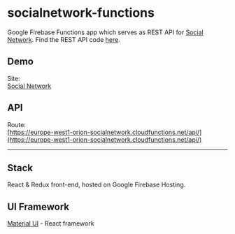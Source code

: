 # socialnetwork-functions
Google Firebase Functions app which serves as REST API for [Social Network](https://bit.ly/2ABep1S). Find the REST API code [here](https://github.com/6Orion/socialnetwork-functions).

## Demo
Site: </br>
[Social Network](https://bit.ly/2ABep1S) 

## API
Route: </br>
[https://europe-west1-orion-socialnetwork.cloudfunctions.net/api/](https://europe-west1-orion-socialnetwork.cloudfunctions.net/api/)

---
## Stack
React & Redux front-end, hosted on Google Firebase Hosting.

## UI Framework
[Material UI](https://material-ui.com) - React framework
